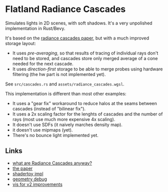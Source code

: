 # Flatland Radiance Cascades

Simulates lights in 2D scenes, with soft shadows. It's a very unpolished implementation in Rust/Bevy.

It's based on the [radiance cascades paper][paper], but with a much improved storage layout:

 - It uses _pre-averaging_, so that results of tracing of individual rays don't need to be stored, and cascades store only merged average of a cone needed for the next cascade.
 - It uses _direction-first_ storage to be able to merge probes using hardware filtering (the hw part is not implemented yet).

See `src/cascades.rs` and `assets/radiance_cascades.wgsl`.

This implementation is different than most other examples:

 - It uses a "gear fix" workaround to reduce halos at the seams between cascades (instead of "bilinear fix").
 - It uses a 2x scaling factor for the lenghts of cascades and the number of rays (most use much more expensive 4x scaling).
 - It doesn't use SDFs (it naively marches density map).
 - it doesn't use mipmaps (yet).
 - There's no bounce light implemented yet.

## Links

* [what are Radiance Cascades anyway?](https://www.youtube.com/watch?v=3so7xdZHKxw)
* [the paper][paper]
* [shadertoy impl](https://www.shadertoy.com/view/mtlBzX)
* [geometry debug](https://tmpvar.com/poc/radiance-cascades/)
* [vis for v2 improvements](https://www.shadertoy.com/view/4clcWn)

[paper]: https://drive.google.com/file/d/1L6v1_7HY2X-LV3Ofb6oyTIxgEaP4LOI6/view?usp=sharing
